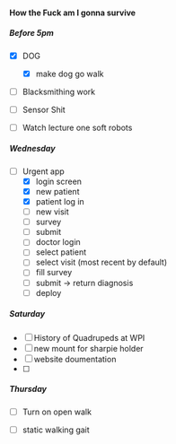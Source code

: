 #### How the Fuck am I gonna survive

##### Before 5pm

- [x] DOG
  - [x] make dog go walk

- [ ] Blacksmithing work

- [ ] Sensor Shit

- [ ] Watch lecture one soft robots


##### Wednesday

- [ ] Urgent app
  - [x] login screen 
  - [x] new patient
  - [x] patient log in 
  - [ ] new visit
  - [ ] survey 
  - [ ] submit
  - [ ] doctor login
  - [ ] select patient
  - [ ] select visit (most recent by default)
  - [ ] fill survey 
  - [ ] submit -> return diagnosis
  - [ ] deploy

##### Saturday

- [ ] History of Quadrupeds at WPI 
- [ ] new mount for sharpie holder 
- [ ] website doumentation
- [ ] 

##### Thursday 

- [ ] Turn on open walk

- [ ] static walking gait 

  